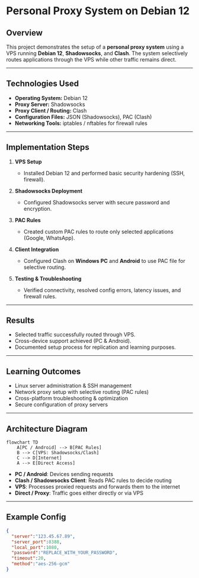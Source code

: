 # Personal Proxy System on Debian 12

## Overview
This project demonstrates the setup of a **personal proxy system** using a VPS running **Debian 12**, **Shadowsocks**, and **Clash**. The system selectively routes applications through the VPS while other traffic remains direct.

---

## Technologies Used
- **Operating System:** Debian 12
- **Proxy Server:** Shadowsocks
- **Proxy Client / Routing:** Clash
- **Configuration Files:** JSON (Shadowsocks), PAC (Clash)
- **Networking Tools:** iptables / nftables for firewall rules

---

## Implementation Steps
1. **VPS Setup**  
   - Installed Debian 12 and performed basic security hardening (SSH, firewall).  

2. **Shadowsocks Deployment**  
   - Configured Shadowsocks server with secure password and encryption.  

3. **PAC Rules**  
   - Created custom PAC rules to route only selected applications (Google, WhatsApp).  

4. **Client Integration**  
   - Configured Clash on **Windows PC** and **Android** to use PAC file for selective routing.  

5. **Testing & Troubleshooting**  
   - Verified connectivity, resolved config errors, latency issues, and firewall rules.

---

## Results
- Selected traffic successfully routed through VPS.  
- Cross-device support achieved (PC & Android).  
- Documented setup process for replication and learning purposes.

---

## Learning Outcomes
- Linux server administration & SSH management  
- Network proxy setup with selective routing (PAC rules)  
- Cross-platform troubleshooting & optimization  
- Secure configuration of proxy servers

---

## Architecture Diagram

```mermaid
flowchart TD
    A[PC / Android] --> B[PAC Rules]
    B --> C[VPS: Shadowsocks/Clash]
    C --> D[Internet]
    A --> E[Direct Access]
```

- **PC / Android**: Devices sending requests  
- **Clash / Shadowsocks Client**: Reads PAC rules to decide routing  
- **VPS**: Processes proxied requests and forwards them to the internet  
- **Direct / Proxy**: Traffic goes either directly or via VPS

---

## Example Config
```json
{
  "server":"123.45.67.89",
  "server_port":8388,
  "local_port":1080,
  "password":"REPLACE_WITH_YOUR_PASSWORD",
  "timeout":20,
  "method":"aes-256-gcm"
}
